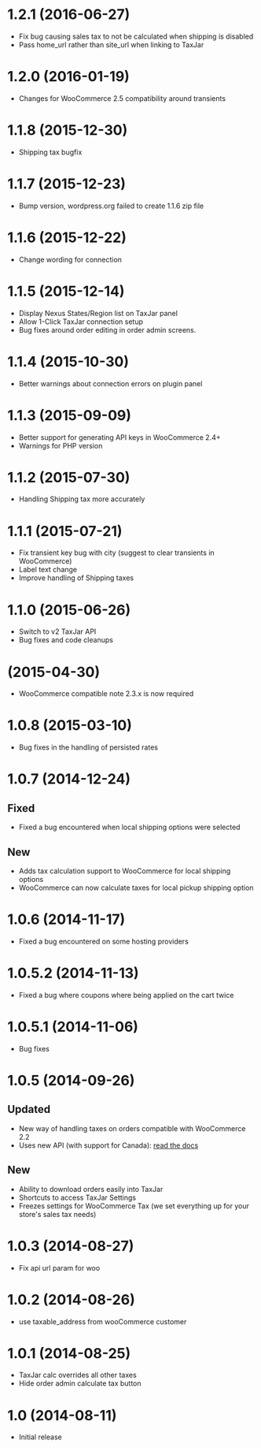 # 1.2.1 (2016-06-27)
* Fix bug causing sales tax to not be calculated when shipping is disabled
* Pass home_url rather than site_url when linking to TaxJar

# 1.2.0 (2016-01-19)
* Changes for WooCommerce 2.5 compatibility around transients

# 1.1.8 (2015-12-30)
* Shipping tax bugfix

# 1.1.7 (2015-12-23)
* Bump version, wordpress.org failed to create 1.1.6 zip file

# 1.1.6 (2015-12-22)
* Change wording for connection

# 1.1.5 (2015-12-14)
* Display Nexus States/Region list on TaxJar panel
* Allow 1-Click TaxJar connection setup
* Bug fixes around order editing in order admin screens.

# 1.1.4 (2015-10-30)
* Better warnings about connection errors on plugin panel

# 1.1.3 (2015-09-09)
* Better support for generating API keys in WooCommerce 2.4+
* Warnings for PHP version

# 1.1.2 (2015-07-30)
* Handling Shipping tax more accurately

# 1.1.1 (2015-07-21)
* Fix transient key bug with city (suggest to clear transients in WooCommerce)
* Label text change
* Improve handling of Shipping taxes

# 1.1.0 (2015-06-26)
* Switch to v2 TaxJar API
* Bug fixes and code cleanups

# (2015-04-30)
* WooCommerce compatible note 2.3.x is now required

# 1.0.8 (2015-03-10)
* Bug fixes in the handling of persisted rates

# 1.0.7 (2014-12-24)
## Fixed
* Fixed a bug encountered when local shipping options were selected

## New
* Adds tax calculation support to WooCommerce for local shipping options
* WooCommerce can now calculate taxes for local pickup shipping option

# 1.0.6 (2014-11-17)
* Fixed a bug encountered on some hosting providers

# 1.0.5.2 (2014-11-13)
* Fixed a bug where coupons where being applied on the cart twice

# 1.0.5.1 (2014-11-06)
* Bug fixes

# 1.0.5 (2014-09-26)
## Updated
* New way of handling taxes on orders compatible with WooCommerce 2.2
* Uses new API (with support for Canada): [read the docs](http://www.taxjar.com/api/docs/)

## New
* Ability to download orders easily into TaxJar
* Shortcuts to access TaxJar Settings
* Freezes settings for WooCommerce Tax (we set everything up for your store's sales tax needs)

# 1.0.3 (2014-08-27)
* Fix api url param for woo

# 1.0.2 (2014-08-26)
* use taxable_address from wooCommerce customer

# 1.0.1 (2014-08-25)
* TaxJar calc overrides all other taxes
* Hide order admin calculate tax button

# 1.0 (2014-08-11)
* Initial release
